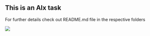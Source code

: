   ## This is an Alx task 

  For further details check out README.md file in the respective folders

![](![](https://s2.studylib.net/store/data/025893912_1-e26f616a2aee533fff3b9e292fd66a35.png))
